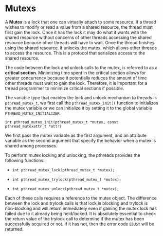 # Mutexs

A **Mutex** is a lock that one can virtually attach to some resource. If a thread wishes to modify or read a value from a shared resource, the thread must first gain the lock. Once it has the lock it may do what it wants with the shared resource without concerns of other threads accessing the shared resource because other threads will have to wait. Once the thread finishes using the shared resource, it unlocks the mutex, which allows other threads to access the resource. This is a protocol that serializes access to the shared resource.

The code between the lock and unlock calls to the mutex, is referred to as a **critical section**. Minimizing time spent in the critical section allows for greater concurrency because it potentially reduces the amount of time other threads must wait to gain the lock. Therefore, it is important for a thread programmer to minimize critical sections if possible.

The variable type that enables the lock and unlock mechanism to threads is `pthread_mutex_t`, we first call the `pthread_mutex_init()` function to initializes the mutex variable or we can initialize it by setting it to the global variable `PTHREAD_MUTEX_INITIALIZER`.

`int pthread_mutex_init(pthread_mutex_t *mutex, const pthread_mutexattr_t *attr)`

We first pass the mutex variable as the first argument, and an attribute variable as the second argument that specify the behavior when a mutex is shared among processes.

To perform mutex locking and unlocking, the pthreads provides the following functions:

* `int pthread_mutex_lock(pthread_mutex_t *mutex);`

* `int pthread_mutex_trylock(pthread_mutex_t *mutex);`

* `int pthread_mutex_unlock(pthread_mutex_t *mutex);`

Each of these calls requires a reference to the mutex object. The difference between the lock and trylock calls is that lock is blocking and trylock is non-blocking and will return immediately even if gaining the mutex lock has failed due to it already being held/locked. It is absolutely essential to check the return value of the trylock call to determine if the mutex has been successfully acquired or not. If it has not, then the error code `EBUSY` will be returned.